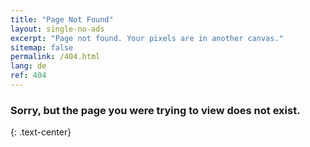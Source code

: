 ```yaml
---
title: "Page Not Found"
layout: single-no-ads
excerpt: "Page not found. Your pixels are in another canvas."
sitemap: false
permalink: /404.html
lang: de
ref: 404
---
```


### Sorry, but the page you were trying to view does not exist.
{: .text-center}
